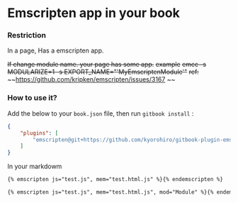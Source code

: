 Emscripten app in your book
==============

### Restriction
In a page, Has a emscripten app.

~~If change module name. your page has some app.~~
~~example~~
~~emcc -s MODULARIZE=1  -s EXPORT_NAME="'MyEmscriptenModule'"~~
~~ref:~~
~~https://github.com/kripken/emscripten/issues/3167 ~~


### How to use it?

Add the below to your `book.json` file, then run `gitbook install` :


```json
{
    "plugins": [
        "emscripten@git+https://github.com/kyorohiro/gitbook-plugin-emscripten.git"
    ]
}
```

In your markdowm

```markdown
{% emscripten js="test.js", mem="test.html.js" %}{% endemscripten %}
```

```markdown
{% emscripten js="test.js", mem="test.html.js", mod="Module" %}{% endemscripten %}
```
